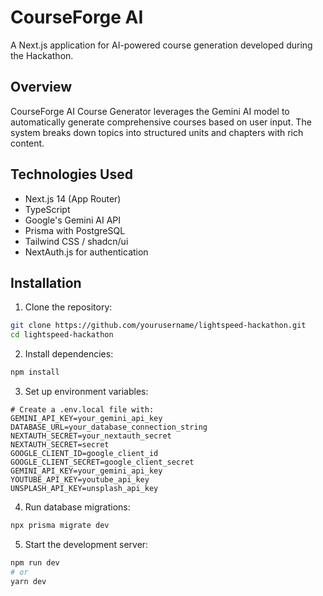 # CourseForge AI

A Next.js application for AI-powered course generation developed during the Hackathon.


## Overview

CourseForge AI Course Generator leverages the Gemini AI model to automatically generate comprehensive courses based on user input. The system breaks down topics into structured units and chapters with rich content.

## Technologies Used

- Next.js 14 (App Router)
- TypeScript
- Google's Gemini AI API
- Prisma with PostgreSQL
- Tailwind CSS / shadcn/ui
- NextAuth.js for authentication

## Installation

1. Clone the repository:

```bash
git clone https://github.com/yourusername/lightspeed-hackathon.git
cd lightspeed-hackathon
```

2. Install dependencies:

```bash
npm install
```

3. Set up environment variables:

```
# Create a .env.local file with:
GEMINI_API_KEY=your_gemini_api_key
DATABASE_URL=your_database_connection_string
NEXTAUTH_SECRET=your_nextauth_secret
NEXTAUTH_SECRET=secret
GOOGLE_CLIENT_ID=google_client_id
GOOGLE_CLIENT_SECRET=google_client_secret
GEMINI_API_KEY=your_gemini_api_key
YOUTUBE_API_KEY=youtube_api_key
UNSPLASH_API_KEY=unsplash_api_key
```

4. Run database migrations:

```bash
npx prisma migrate dev
```

5. Start the development server:

```bash
npm run dev
# or 
yarn dev
```


